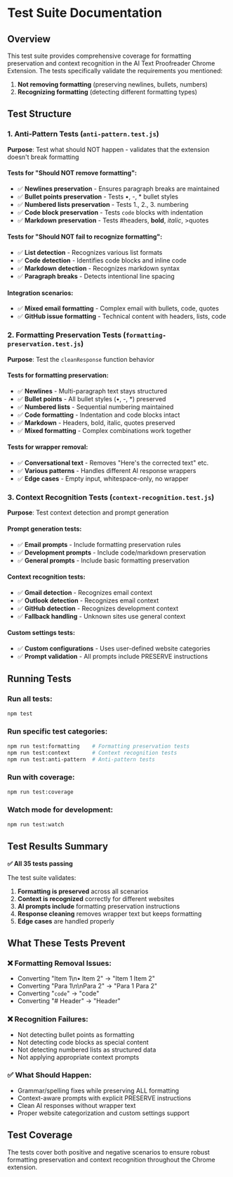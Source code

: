 # Test Suite Documentation

## Overview

This test suite provides comprehensive coverage for formatting preservation and context recognition in the AI Text Proofreader Chrome Extension. The tests specifically validate the requirements you mentioned:

1. **Not removing formatting** (preserving newlines, bullets, numbers)
2. **Recognizing formatting** (detecting different formatting types)

## Test Structure

### 1. Anti-Pattern Tests (`anti-pattern.test.js`)
**Purpose**: Test what should NOT happen - validates that the extension doesn't break formatting

#### Tests for "Should NOT remove formatting":
- ✅ **Newlines preservation** - Ensures paragraph breaks are maintained
- ✅ **Bullet points preservation** - Tests •, -, * bullet styles
- ✅ **Numbered lists preservation** - Tests 1., 2., 3. numbering
- ✅ **Code block preservation** - Tests ```code``` blocks with indentation
- ✅ **Markdown preservation** - Tests #headers, **bold**, *italic*, >quotes

#### Tests for "Should NOT fail to recognize formatting":
- ✅ **List detection** - Recognizes various list formats
- ✅ **Code detection** - Identifies code blocks and inline code
- ✅ **Markdown detection** - Recognizes markdown syntax
- ✅ **Paragraph breaks** - Detects intentional line spacing

#### Integration scenarios:
- ✅ **Mixed email formatting** - Complex email with bullets, code, quotes
- ✅ **GitHub issue formatting** - Technical content with headers, lists, code

### 2. Formatting Preservation Tests (`formatting-preservation.test.js`)
**Purpose**: Test the `cleanResponse` function behavior

#### Tests for formatting preservation:
- ✅ **Newlines** - Multi-paragraph text stays structured
- ✅ **Bullet points** - All bullet styles (•, -, *) preserved
- ✅ **Numbered lists** - Sequential numbering maintained
- ✅ **Code formatting** - Indentation and code blocks intact
- ✅ **Markdown** - Headers, bold, italic, quotes preserved
- ✅ **Mixed formatting** - Complex combinations work together

#### Tests for wrapper removal:
- ✅ **Conversational text** - Removes "Here's the corrected text" etc.
- ✅ **Various patterns** - Handles different AI response wrappers
- ✅ **Edge cases** - Empty input, whitespace-only, no wrapper

### 3. Context Recognition Tests (`context-recognition.test.js`)
**Purpose**: Test context detection and prompt generation

#### Prompt generation tests:
- ✅ **Email prompts** - Include formatting preservation rules
- ✅ **Development prompts** - Include code/markdown preservation
- ✅ **General prompts** - Include basic formatting preservation

#### Context recognition tests:
- ✅ **Gmail detection** - Recognizes email context
- ✅ **Outlook detection** - Recognizes email context
- ✅ **GitHub detection** - Recognizes development context
- ✅ **Fallback handling** - Unknown sites use general context

#### Custom settings tests:
- ✅ **Custom configurations** - Uses user-defined website categories
- ✅ **Prompt validation** - All prompts include PRESERVE instructions

## Running Tests

### Run all tests:
```bash
npm test
```

### Run specific test categories:
```bash
npm run test:formatting    # Formatting preservation tests
npm run test:context       # Context recognition tests  
npm run test:anti-pattern  # Anti-pattern tests
```

### Run with coverage:
```bash
npm run test:coverage
```

### Watch mode for development:
```bash
npm run test:watch
```

## Test Results Summary

**✅ All 35 tests passing**

The test suite validates:

1. **Formatting is preserved** across all scenarios
2. **Context is recognized** correctly for different websites
3. **AI prompts include** formatting preservation instructions
4. **Response cleaning** removes wrapper text but keeps formatting
5. **Edge cases** are handled properly

## What These Tests Prevent

### ❌ Formatting Removal Issues:
- Converting "Item 1\n• Item 2" → "Item 1 Item 2"
- Converting "Para 1\n\nPara 2" → "Para 1 Para 2"  
- Converting "```code```" → "code"
- Converting "# Header" → "Header"

### ❌ Recognition Failures:
- Not detecting bullet points as formatting
- Not detecting code blocks as special content
- Not detecting numbered lists as structured data
- Not applying appropriate context prompts

### ✅ What Should Happen:
- Grammar/spelling fixes while preserving ALL formatting
- Context-aware prompts with explicit PRESERVE instructions
- Clean AI responses without wrapper text
- Proper website categorization and custom settings support

## Test Coverage

The tests cover both positive and negative scenarios to ensure robust formatting preservation and context recognition throughout the Chrome extension.

